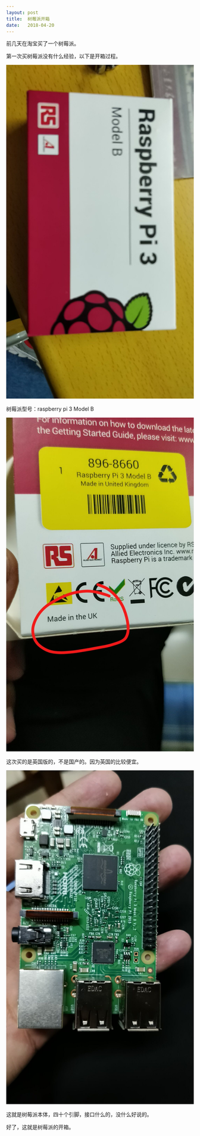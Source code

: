 ```yaml
---
layout: post
title:  树莓派开箱
date:   2018-04-20
---
```


前几天在淘宝买了一个树莓派。

第一次买树莓派没有什么经验，以下是开箱过程。

![QQ图片20180501204952.jpg](https://raw.githubusercontent.com/sduphylug/sduphylug.github.io/master/_posts/_imag/QQ图片20180501204952.jpg)

树莓派型号：raspberry pi 3 Model B

![QQ图片20180501205010.jpg ](https://raw.githubusercontent.com/sduphylug/sduphylug.github.io/master/_posts/_imag/QQ图片20180501205010.jpg)

这次买的是英国版的，不是国产的。因为英国的比较便宜。

![QQ图片20180501205017.jpg ](https://raw.githubusercontent.com/sduphylug/sduphylug.github.io/master/_posts/_imag/QQ图片20180501205017.jpg)

这就是树莓派本体，四十个引脚，接口什么的，没什么好说的。

好了，这就是树莓派的开箱。
